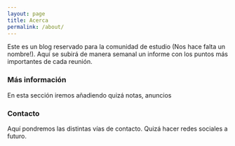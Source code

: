 ```yaml
---
layout: page
title: Acerca
permalink: /about/
---
```


Este es un blog reservado para la comunidad de estudio (Nos hace falta un nombre!). Aquí se subirá
de manera semanal un informe con los puntos más importantes de cada reunión.

### Más información

En esta sección iremos añadiendo quizá notas, anuncios

### Contacto

Aquí pondremos las distintas vías de contacto. Quizá hacer redes sociales a futuro.
